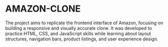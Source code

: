 # AMAZON-CLONE
The project aims to replicate the frontend interface of Amazon, focusing on building a responsive and visually accurate clone. It was developed to practice HTML, CSS, and JavaScript skills while learning about layout structures, navigation bars, product listings, and user experience design.
